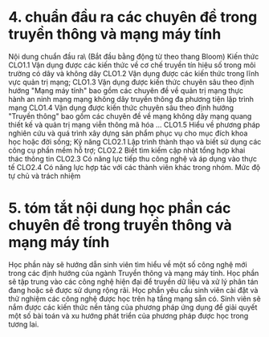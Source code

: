 # 4. chuẩn đầu ra các chuyên đề trong truyền thông và mạng máy tính
Nội dung chuẩn đầu ra\ (Bắt đầu bằng động từ theo thang Bloom) Kiến thức CLO1.1 Vận dụng được các kiến thức về cơ chế truyền tín hiệu số trong môi trường có dây và không dây CLO1.2 Vận dụng được các kiến thức trong lĩnh vực quản trị mạng; CLO1.3 Vận dụng được kiến thức chuyên sâu theo định hướng "Mạng máy tính" bao gồm các chuyên đề về quản trị mạng thực hành an ninh mạng mạng không dây truyền thông đa phương tiện lập trình mạng CLO1.4 Vận dụng được kiến thức chuyên sâu theo định hướng "Truyền thông" bao gồm các chuyên đề về mạng không dây mạng quang thiết kế và quản trị mạng viễn thông mã hóa ... CLO1.5 Hiểu về phương pháp nghiên cứu và quá trình xây dựng sản phẩm phục vụ cho mục đích khoa học hoặc đời sống; Kỹ năng CLO2.1 Lập trình thành thạo và biết sử dụng các công cụ phần mềm hỗ trợ; CLO2.2 Biết tìm kiếm cập nhật tổng hợp khai thác thông tin CLO2.3 Có năng lực tiếp thu công nghệ và áp dụng vào thực tế CLO2.4 Có năng lực hợp tác với các thành viên khác trong nhóm. Mức độ tự chủ và trách nhiệm
# 5. tóm tắt nội dung học phần các chuyên đề trong truyền thông và mạng máy tính
Học phần này sẽ hướng dẫn sinh viên tìm hiểu về một số công nghệ mới trong các định hướng của ngành Truyền thông và mạng máy tính. Học phần sẽ tập trung vào các công nghệ hiện đại để truyền dữ liệu và xử lý phân tán đang hoặc sẽ được sử dụng rộng rãi. Học phần yêu cầu sinh viên cài đặt và thử nghiệm các công nghệ được học trên hạ tầng mạng sẵn có. Sinh viên sẽ nắm được các kiến thức nền tảng của phương pháp ứng dụng để giải quyết một số bài toán và xu hướng phát triển của phương pháp được học trong tương lai.
